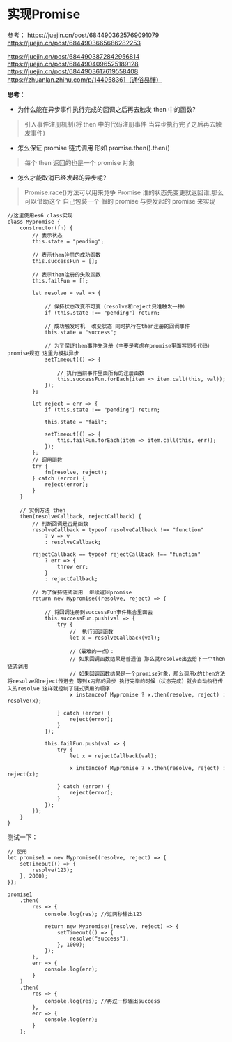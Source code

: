 # 实现Promise

参考：
    https://juejin.cn/post/6844903625769091079
    https://juejin.cn/post/6844903665686282253

https://juejin.cn/post/6844903872842956814
https://juejin.cn/post/6844904096525189128
https://juejin.cn/post/6844903617619558408
https://zhuanlan.zhihu.com/p/144058361（通俗易懂）

**思考**：
* 为什么能在异步事件执行完成的回调之后再去触发 then 中的函数?
> 引入事件注册机制(将 then 中的代码注册事件 当异步执行完了之后再去触发事件)

* 怎么保证 promise 链式调用 形如 promise.then().then()
> 每个 then 返回的也是一个 promise 对象

* 怎么才能取消已经发起的异步呢?
> Promise.race()方法可以用来竞争 Promise 谁的状态先变更就返回谁,那么可以借助这个 自己包装一个 假的 promise 与要发起的 promise 来实现

```JS
//这里使用es6 class实现
class Mypromise {
    constructor(fn) {
        // 表示状态
        this.state = "pending";
        
        // 表示then注册的成功函数
        this.successFun = [];
        
        // 表示then注册的失败函数
        this.failFun = [];

        let resolve = val => {
        
            // 保持状态改变不可变（resolve和reject只准触发一种）
            if (this.state !== "pending") return;

            // 成功触发时机  改变状态 同时执行在then注册的回调事件
            this.state = "success";
            
            // 为了保证then事件先注册（主要是考虑在promise里面写同步代码） promise规范 这里为模拟异步
            setTimeout(() => {
            
                // 执行当前事件里面所有的注册函数
                this.successFun.forEach(item => item.call(this, val));
            });
        };

        let reject = err => {
            if (this.state !== "pending") return;
            
            this.state = "fail";
            
            setTimeout(() => {
                this.failFun.forEach(item => item.call(this, err));
            });
        };
        // 调用函数
        try {
            fn(resolve, reject);
        } catch (error) {
            reject(error);
        }
    }

    // 实例方法 then
    then(resolveCallback, rejectCallback) {
        // 判断回调是否是函数
        resolveCallback = typeof resolveCallback !== "function" 
            ? v => v 
            : resolveCallback;
        
        rejectCallback == typeof rejectCallback !== "function"
            ? err => {
                throw err;
            }
            : rejectCallback;

        // 为了保持链式调用  继续返回promise
        return new Mypromise((resolve, reject) => {
            
            // 将回调注册到successFun事件集合里面去
            this.successFun.push(val => {
                try {
                    //  执行回调函数
                    let x = resolveCallback(val);
                    
                    //（最难的一点）：
                    // 如果回调函数结果是普通值 那么就resolve出去给下一个then链式调用  
                    // 如果回调函数结果是一个promise对象，那么调用x的then方法 将resolve和reject传进去 等到x内部的异步 执行完毕的时候（状态完成）就会自动执行传入的resolve 这样就控制了链式调用的顺序
                    x instanceof Mypromise ? x.then(resolve, reject) : resolve(x);

                } catch (error) {
                    reject(error);
                }
            });

            this.failFun.push(val => {
                try {
                    let x = rejectCallback(val);
                    
                    x instanceof Mypromise ? x.then(resolve, reject) : reject(x);

                } catch (error) {
                    reject(error);
                }
            });
        });
    }
}
```

测试一下：
```JS
// 使用
let promise1 = new Mypromise((resolve, reject) => {
    setTimeout(() => {
        resolve(123);
    }, 2000);
});

promise1
    .then(
        res => {
            console.log(res); //过两秒输出123

            return new Mypromise((resolve, reject) => {
                setTimeout(() => {
                    resolve("success");
                }, 1000);
            });
        },
        err => {
            console.log(err);
        }
    )
    .then(
        res => {
            console.log(res); //再过一秒输出success
        },
        err => {
            console.log(err);
        }
    );
```
